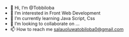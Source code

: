 - 👋 Hi, I’m @Tobbiloba
- 👀 I’m interested in Front Web Development
- 🌱 I’m currently learning Java Script, Css
- 💞️ I’m looking to collaborate on ...
- 📫 How to reach me salauoluwatobiloba0@gmail.com

<!---
Tobbiloba/Tobbiloba is a ✨ special ✨ repository because its `README.md` (this file) appears on your GitHub profile.
You can click the Preview link to take a look at your changes.
--->
